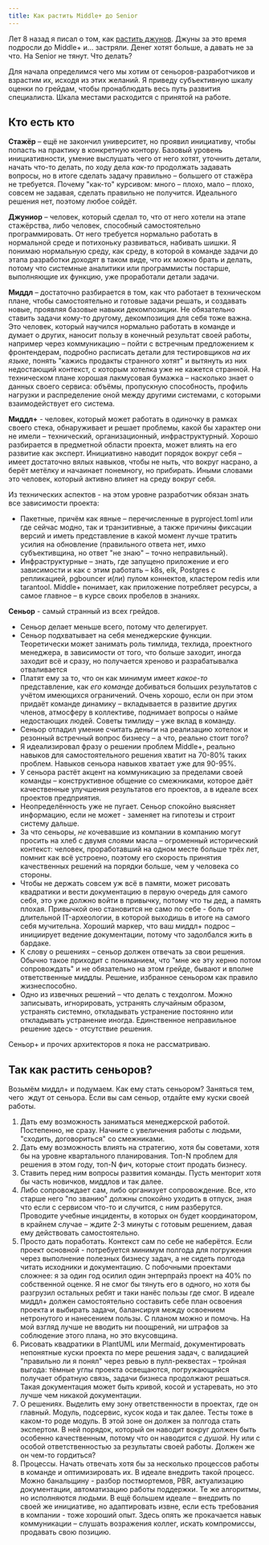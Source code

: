 ```yaml
---
title: Как растить Middle+ до Senior
---
```


Лет 8 назад я писал о том, как [растить джунов](/2017/01/14/junior-learning.html). Джуны за это время подросли до Middle+ и... застряли. Денег хотят больше, а давать не за что. На Senior не тянут. Что делать?

Для начала определимся чего мы хотим от сеньоров-разработчиков и взрастим их, исходя из этих желаний. Я приведу субъективную шкалу оценки по грейдам, чтобы пронаблюдать весь путь развития специалиста. Шкала местами расходится с принятой на работе.

## Кто есть кто

**Стажёр** – ещё не закончил университет, но проявил инициативу, чтобы попасть на практику в конкретную контору. Базовый уровень инициативности, умение выслушать чего от него хотят, уточнить детали, начать что-то делать, по ходу дела *как-то* продолжать задавать вопросы, но в итоге сделать задачу правильно – большего от стажёра не требуется. Почему "как-то" курсивом: много – плохо, мало – плохо, совсем не задавая, сделать правильно не получится. Идеального решения нет, поэтому любое сойдёт.

**Джуниор** – человек, который сделал то, что от него хотели на этапе стажёрства, либо человек, способный самостоятельно программировать. От него требуется нормально работать в нормальной среде и потихоньку развиваться, набивать шишки. Я понимаю нормальную среду, как среду, в которой в команде задачи до этапа разработки доходят в таком виде, что их можно брать и делать, потому что системные аналитики или программисты постарше, выполняющие их функцию, уже проработали детали задачи.

**Миддл** – достаточно разбирается в том, как что работает в техническом плане, чтобы самостоятельно и готовые задачи решать, и создавать новые, проявляя базовые навыки декомпозиции. Не обязательно ставить задачи кому-то другому, декомпозиция для себя тоже важна. Это человек, который научился нормально работать в команде и думает о других, наносит пользу в конечный результат своей работы, например через коммуникацию – пойти с встречным предложением к фронтендерам, подробно расписать детали для тестировщиков *на их языке*, понять "кажись продакты странного хотят" и вытянуть из них недостающий контекст, с которым хотелка уже не кажется странной. На техническом плане хорошая лакмусовая бумажка – насколько знает о данных своего сервиса: объёмы, пропускную способность, профиль нагрузки и распределение оной между другими системами, с которыми взаимодействует его система.

**Миддл+** - человек, который может работать в одиночку в рамках своего стека, обнаруживает и решает проблемы, какой бы характер они не имели – технический, организационный, инфраструктурный. Хорошо разбирается в предметной области проекта, может влиять на его развитие как эксперт. Инициативно наводит порядок вокруг себя – имеет достаточно вялых навыков, чтобы не ныть, что вокруг насрано, а берёт метёлку и начаинает понемногу, но прибирать. Иными словами это человек, который активно влияет на среду вокруг себя. 

Из технических аспектов - на этом уровне разработчик обязан знать все зависимости проекта:

- Пакетные, причём как явные – перечисленные в pyproject.toml или где сейчас модно, так и транзитивные, а также причины фиксации версий и иметь представление в какой момент лучше тратить усилия на обновление (правильного ответа нет, имхо субъективщина, но ответ "не знаю" – точно неправильный).
- Инфраструктурные – знать, где запущено приложение и его зависимости и как с этим работать – k8s, elk, Postgres с репликацией, pgbouncer и(ли) пулом коннектов, кластером redis или tarantool. Middle+ понимает, как приложение потребляет ресурсы, а самое главное – в курсе своих пробелов в знаниях.

**Сеньор** - самый странный из всех грейдов.

- Сеньор делает меньше всего, потому что делегирует.
- Сеньор подхватывает на себя менеджерские функции. Теоретически может занимать роль тимлида, техлида, проектного менеджера, в зависимости от того, что больше заходит, иногда заходит всё и сразу, но получается хреново и разрабатывалка отваливается
- Платят ему за то, что он как минимум имеет *какое-то* представление, как *его команде* добиваться больших результатов с учётом имеющихся ограничений. Очень хорошо, если он при этом придаёт команде динамику – вкладывается в развитие других членов, атмосферу в коллективе, поднимает вопросы о найме недостающих людей. Советы тимлиду – уже вклад в команду.
- Сеньор отладил умение считать деньги на реализацию хотелок и резонный встречный вопрос бизнесу – а что, реально стоит того?
- Я идеализировал фразу о решении проблем Middle+, реально навыков для самостоятельного решения хватит на 70-80% таких проблем. Навыков сеньора навыков хватает уже для 90-95%.
- У сеньора растёт акцент на коммуникацию за пределами своей команды – конструктивное общение со смежниками, которое даёт качественные улучшения результатов его проектов, а в идеале всех проектов предприятия.
- Неопределённость уже не пугает. Сеньор спокойно выясняет информацию, если не может - заменяет на гипотезы и строит систему дальше.
- За что сеньоры, *не* кочевавшие из компании в компанию могут просить на хлеб с двумя слоями масла – огроменный исторический контекст: человек, проработавший на одном месте больше трёх лет, помнит как всё устроено, поэтому его скорость принятия качественных решений на порядки больше, чем у человека со стороны.
- Чтобы не держать совсем уж всё в памяти, может рисовать квадратики и вести документацию в первую очередь для самого себя, это уже должно войти в привычку, потому что ты дед, а память плохая. Привычкой оно становится не само по себе - боль от длительной IT-археологии, в которой выходишь в итоге на самого себя мучительна. Хороший маркер, что ваш миддл+ подрос – инициирует ведение документации, потому что задолбался жить в бардаке.
- К слову о решениях – сеньор должен отвечать за свои решения. Обычно такое приходит с пониманием, что "мне же эту херню потом сопровождать" и не обязательно на этом грейде, бывают и вполне ответственные миддлы. Решение, избранное сеньором как правило жизнеспособно.
- Одно из извечных решений – что делать с техдолгом. Можно записывать, игнорировать, устранять случайным образом, устранять системно, откладывать устранение постоянно или откладывать устранение иногда. Единственное неправильное решение здесь - отсутствие решения.

Сеньор+ и прочих архитекторов я пока не рассматриваю.

## Так как растить сеньоров?

Возьмём миддл+ и подумаем. Как ему стать сеньором? Заняться тем, чего  ждут от сеньора. Если вы сам сеньор, отдайте ему куски своей работы.

1. Дать ему возможность заниматься менеджерской работой. Постепенно, не сразу. Начните с увеличения работы с людьми, "сходить, договориться" со смежниками. 
2. Дать ему возможность влиять на стратегию, хотя бы советами, хотя бы на уровне квартального планирования. Топ-N проблем для решения в этом году, топ-N фич, которые стоит продать бизнесу.
3. Ставить перед ним вопросы развития команды. Пусть менторит хотя бы часть новичков, миддлов и так далее.
4. Либо сопровождает сам, либо организует сопровождение. Все, кто старше него "по званию" должны спокойно уходить в отпуск, зная что если с сервисом что-то и случится, с ним разберутся. Проводите учебные инциденты, в которых он будет координатором, в крайнем случае – ждите 2-3 минуты с готовым решением, давая ему действовать самостоятельно.
5. Просто дать поработать. Контекст сам по себе не наберётся. Если проект основной - потребуется минимум полгода для погружения через выполнение полезных бизнесу задач, а не сидеть полгода читать исходники и документацию. С побочными проектами сложнее: я за один год осилил один энтерпрайз проект на 40% по собственной оценке. Я не смог бы тянуть его в одного, но хотя бы разгрузил остальных ребят и таки нанёс пользы где смог. В идеале миддл+ должен самостоятельно составить себе план освоения проекта и выбирать задачи, балансируя между освоением нетронутого и нанесением пользы. С планом можно и помочь. На мой взгляд лучше не вводить ни поощрений, ни штрафов за соблюдение этого плана, но это вкусовщина.
6. Рисовать квадратики в PlantUML или Mermaid, документировать непонятные куски проекта по мере решения задач, с валидацией "правильно ли я понял" через ревью в пулл-реквестах – тройная выгода: тёмные углы проекта освещаются, погружающийся получает обратную связь, задачи бизнеса продолжают решаться. Такая документация может быть кривой, косой и устаревать, но это лучше чем никакой документации.
7. О решениях. Выделить ему зону ответственности в проектах, где он главный. Модуль, подсервис, кусок кода и так далее. Тесты тоже в каком-то роде модуль. В этой зоне он должен за полгода стать экспертом. В ней порядок, который он наводит вокруг должен быть особенно качественным, потому что он наводится *с душой*. Ну или с особой ответственностью за результаты своей работы. Должен же он чем-то гордиться?
8. Процессы. Начать отвечать хотя бы за несколько процессов работы в команде и оптимизировать их. В идеале внедрить такой процесс. Можно банальщину - разбор постмортемов, PBR, актуализацию документации, автоматизацию работы поддержки. Те же алгоритмы, но исполняются людьми. В ещё большем идеале – внедрить по своей же инициативе, но адаптировать извне, если есть требования в компании - тоже хороший опыт. Здесь опять же прокачается навык коммуникации – слушать возражения коллег, искать компромиссы, продавать свою позицию.